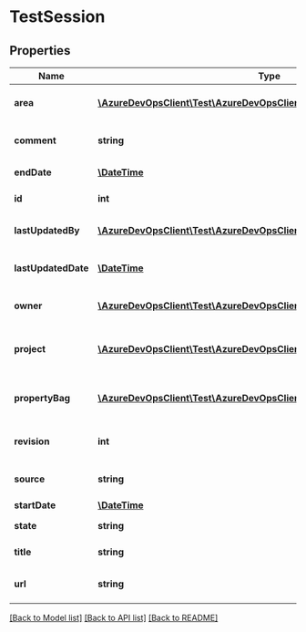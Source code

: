 # TestSession

## Properties
Name | Type | Description | Notes
------------ | ------------- | ------------- | -------------
**area** | [**\AzureDevOpsClient\Test\AzureDevOpsClient\Test\Model\ShallowReference**](ShallowReference.md) | Area path of the test session | [optional] 
**comment** | **string** | Comments in the test session | [optional] 
**endDate** | [**\DateTime**](\DateTime.md) | Duration of the session | [optional] 
**id** | **int** | Id of the test session | [optional] 
**lastUpdatedBy** | [**\AzureDevOpsClient\Test\AzureDevOpsClient\Test\Model\IdentityRef**](IdentityRef.md) | Last Updated By  Reference | [optional] 
**lastUpdatedDate** | [**\DateTime**](\DateTime.md) | Last updated date | [optional] 
**owner** | [**\AzureDevOpsClient\Test\AzureDevOpsClient\Test\Model\IdentityRef**](IdentityRef.md) | Owner of the test session | [optional] 
**project** | [**\AzureDevOpsClient\Test\AzureDevOpsClient\Test\Model\ShallowReference**](ShallowReference.md) | Project to which the test session belongs | [optional] 
**propertyBag** | [**\AzureDevOpsClient\Test\AzureDevOpsClient\Test\Model\PropertyBag**](PropertyBag.md) | Generic store for test session data | [optional] 
**revision** | **int** | Revision of the test session | [optional] 
**source** | **string** | Source of the test session | [optional] 
**startDate** | [**\DateTime**](\DateTime.md) | Start date | [optional] 
**state** | **string** | State of the test session | [optional] 
**title** | **string** | Title of the test session | [optional] 
**url** | **string** | Url of Test Session Resource | [optional] 

[[Back to Model list]](../README.md#documentation-for-models) [[Back to API list]](../README.md#documentation-for-api-endpoints) [[Back to README]](../README.md)


